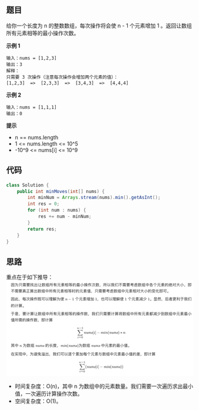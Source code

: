 ## 题目
给你一个长度为 n 的整数数组，每次操作将会使 n - 1 个元素增加 1 。返回让数组所有元素相等的最小操作次数。

**示例 1**
```
输入：nums = [1,2,3]
输出：3
解释：
只需要 3 次操作（注意每次操作会增加两个元素的值）：
[1,2,3]  =>  [2,3,3]  =>  [3,4,3]  =>  [4,4,4]
```

**示例 2**
```
输入：nums = [1,1,1]
输出：0
```

**提示**

* n == nums.length
* 1 <= nums.length <= 10^5
* -10^9 <= nums[i] <= 10^9

## 代码
```Java
class Solution {
    public int minMoves(int[] nums) {
        int minNum = Arrays.stream(nums).min().getAsInt();
        int res = 0;
        for (int num : nums) {
            res += num - minNum;
        }
        return res;
    }
}
```
## 思路

重点在于如下推导：
![](static/453.png)

* 时间复杂度：O(n)，其中 n 为数组中的元素数量。我们需要一次遍历求出最小值，一次遍历计算操作次数。
* 空间复杂度：O(1)。